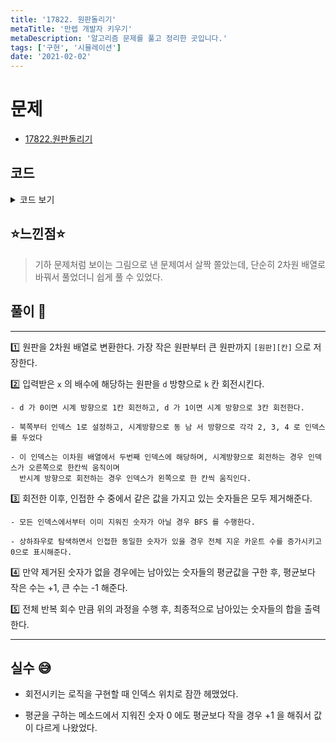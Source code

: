 ```yaml
---
title: '17822. 원판돌리기'
metaTitle: '만렙 개발자 키우기'
metaDescription: '알고리즘 문제를 풀고 정리한 곳입니다.'
tags: ['구현', '시뮬레이션']
date: '2021-02-02'
---
```


# 문제

- [17822.원판돌리기](https://www.acmicpc.net/problem/17822)

## 코드

<details><summary> 코드 보기 </summary>

```java
import java.io.BufferedReader;
import java.io.IOException;
import java.io.InputStreamReader;
import java.util.LinkedList;
import java.util.Queue;
import java.util.StringTokenizer;

class Pair {
    int x, y;

    public Pair(int x, int y) {
        this.x = x;
        this.y = y;
    }
}
public class Q17822 {
    static int n, m, t, arr[][], rotation[][], dx[] = {-1, 0, 1, 0}, dy[] = {0, 1, 0, -1};
    public static void main(String[] args) throws IOException {
        init();
        solution();
    }

    private static void solution() {
        for (int r = 0; r < t; r++) {
            int x = rotation[r][0], d = rotation[r][1], k = rotation[r][2];
            rotateCircle(x, d, k);
            int erased = adjacentErase();
            if(erased == 0) calcAvg();
        }
        printAnswer();
    }

    private static void calcAvg() {
        double avg = 0, cnt = 0;
        for (int i = 1; i <= n; i++) {
            for (int j = 1; j <= m; j++) {
                avg += arr[i][j];
                if(arr[i][j] != 0) cnt += 1;
            }
        }
        avg /= cnt;
        for (int i = 1; i <= n; i++) {
            for (int j = 1; j <= m; j++) {
                if(arr[i][j] > avg) arr[i][j] -= 1;
                else if(arr[i][j] < avg && arr[i][j] != 0) arr[i][j] += 1;
            }
        }
    }

    private static int adjacentErase() {
        int cnt = 0;
        for (int x = 1; x <= n; x++) {
            for (int y = 1; y <= m; y++) {
                int num = arr[x][y];
                if(num == 0) continue;
                Queue<Pair> q = new LinkedList<>();
                q.add(new Pair(x, y));
                boolean flag = false;
                while (!q.isEmpty()) {
                    Pair here = q.poll();
                    for (int k = 0; k < 4; k++) {
                        int nx = here.x + dx[k], ny = here.y + dy[k];
                        if(nx < 1 || nx > n) continue; // || arr[x][y] != arr[nx][ny]
                        if(ny < 1) ny = m;
                        if(ny > m) ny = 1;
                        if(num == arr[nx][ny] && arr[nx][ny] != 0){
                            arr[nx][ny] = 0;
                            cnt += 1;
                            q.add(new Pair(nx, ny));
                            if(flag == false) {
                                flag = true;
                                cnt += 1;
                                arr[x][y] = 0;
                            }
                        }
                    }
                }
            }
        }
        return cnt;
    }

    private static void rotateCircle(int x, int d, int k) {
        k %= m;
        if(d == 0) k = m - k; // 반시계 방향 1번 회전이면 시계 방향 3번 회전
        for (int i = x; i <= n; i += x)
            rotate(i, k);
    }

    static void rotate(int row, int cnt){
        int temp[] = new int[m + 1], idx = 1 + cnt;
        for (int i = 1; i <= m; ++i) temp[i] = arr[row][i];
        for (int i = 1; i <= m; ++i) {
            if(idx > m) idx = 1;
            arr[row][i] = temp[idx++];
        }
    }

    private static void printAnswer() {
        int ans = 0;
        for (int i = 1; i <= n; i++)
            for (int j = 1; j <= m; j++)
                ans += arr[i][j];
        System.out.println(ans);
    }

    private static void init() throws IOException {
        BufferedReader br = new BufferedReader(new InputStreamReader(System.in));
        StringTokenizer st = new StringTokenizer(br.readLine());
        n = Integer.parseInt(st.nextToken());
        m = Integer.parseInt(st.nextToken());
        t = Integer.parseInt(st.nextToken());
        arr = new int[n + 1][m + 1];
        for (int i = 1; i <= n; i++) {
            st = new StringTokenizer(br.readLine());
            for (int j = 1; j <= m; j++) {
                arr[i][j] = Integer.parseInt(st.nextToken());
            }
        }
        rotation = new int[t][3];
        for (int i = 0; i < t; i++) {
            st = new StringTokenizer(br.readLine());
            rotation[i][0] = Integer.parseInt(st.nextToken());
            rotation[i][1] = Integer.parseInt(st.nextToken());
            rotation[i][2] = Integer.parseInt(st.nextToken());
        }
    }
}
```

</details>

## ⭐️느낀점⭐️

> 기하 문제처럼 보이는 그림으로 낸 문제여서 살짝 쫄았는데, 단순히 2차원 배열로 바꿔서 풀었더니 쉽게 풀 수 있었다.

## 풀이 📣

<hr/>

1️⃣ 원판을 2차원 배열로 변환한다. 가장 작은 원판부터 큰 원판까지 `[원판][칸]` 으로 저장한다.

2️⃣ 입력받은 `x` 의 배수에 해당하는 원판을 `d` 방향으로 `k` 칸 회전시킨다.

    - d 가 0이면 시계 방향으로 1칸 회전하고, d 가 1이면 시계 방향으로 3칸 회전한다.

    - 북쪽부터 인덱스 1로 설정하고, 시계방향으로 동 남 서 방향으로 각각 2, 3, 4 로 인덱스를 두었다

    - 이 인덱스는 이차원 배열에서 두번째 인덱스에 해당하며, 시계방향으로 회전하는 경우 인덱스가 오른쪽으로 한칸씩 움직이며
      반시계 방향으로 회전하는 경우 인덱스가 왼쪽으로 한 칸씩 움직인다.

3️⃣ 회전한 이후, 인접한 수 중에서 같은 값을 가지고 있는 숫자들은 모두 제거해준다.

    - 모든 인덱스에서부터 이미 지워진 숫자가 아닐 경우 BFS 를 수행한다.

    - 상하좌우로 탐색하면서 인접한 동일한 숫자가 있을 경우 전체 지운 카운트 수를 증가시키고 0으로 표시해준다.

4️⃣ 만약 제거된 숫자가 없을 경우에는 남아있는 숫자들의 평균값을 구한 후, 평균보다 작은 수는 +1, 큰 수는 -1 해준다.

5️⃣ 전체 반복 회수 만큼 위의 과정을 수행 후, 최종적으로 남아있는 숫자들의 합을 출력한다.

<hr/>

## 실수 😅

- 회전시키는 로직을 구현할 때 인덱스 위치로 잠깐 헤맸었다.

- 평균을 구하는 메소드에서 지워진 숫자 0 에도 평균보다 작을 경우 +1 을 해줘서 값이 다르게 나왔었다.
